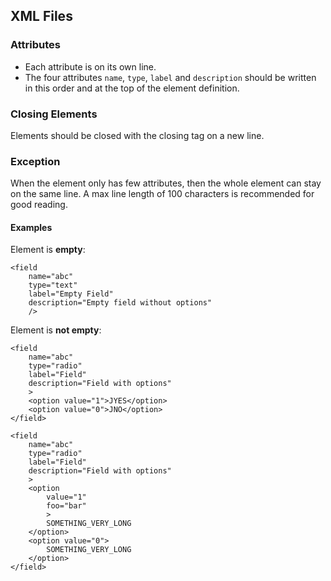 ## XML Files

### Attributes

* Each attribute is on its own line.
* The four attributes `name`, `type`, `label` and `description` should be written in this order and at the top of the element definition.

### Closing Elements

Elements should be closed with the closing tag on a new line.

### Exception

When the element only has few attributes, then the whole element can stay on the same line.
A max line length of 100 characters is recommended for good reading.

#### Examples

Element is **empty**:
````
<field
	name="abc"
	type="text"
	label="Empty Field"
	description="Empty field without options"
	/>
````

Element is **not empty**:
````
<field
	name="abc"
	type="radio"
	label="Field"
	description="Field with options"
	>
	<option value="1">JYES</option>
	<option value="0">JNO</option>
</field>

<field
	name="abc"
	type="radio"
	label="Field"
	description="Field with options"
	>
	<option
		value="1"
		foo="bar"
		>
		SOMETHING_VERY_LONG
	</option>
	<option value="0">
		SOMETHING_VERY_LONG
	</option>
</field>
````
